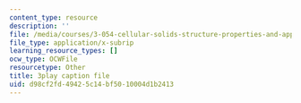 ```yaml
---
content_type: resource
description: ''
file: /media/courses/3-054-cellular-solids-structure-properties-and-applications-spring-2015/d98cf2fd49425c14bf5010004d1b2413_q-uLJN8upWE.vtt
file_type: application/x-subrip
learning_resource_types: []
ocw_type: OCWFile
resourcetype: Other
title: 3play caption file
uid: d98cf2fd-4942-5c14-bf50-10004d1b2413
---
```


